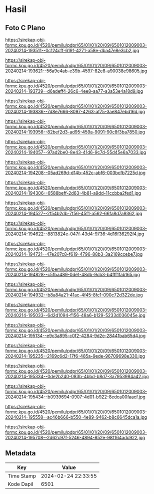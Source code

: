 # Hasil

## Foto C Plano

https://sirekap-obj-formc.kpu.go.id/4520/pemilu/pdpr/65/01/01/20/09/6501012009003-20240214-193511--0c124cff-619f-4271-a58e-dba47e8e3cb2.jpg

https://sirekap-obj-formc.kpu.go.id/4520/pemilu/pdpr/65/01/01/20/09/6501012009003-20240214-193621--56a9e4ab-e39b-4597-82e8-a90038e98605.jpg

https://sirekap-obj-formc.kpu.go.id/4520/pemilu/pdpr/65/01/01/20/09/6501012009003-20240214-193739--d6adeff4-26c6-4ee8-aa77-a3a53e4a18d9.jpg

https://sirekap-obj-formc.kpu.go.id/4520/pemilu/pdpr/65/01/01/20/09/6501012009003-20240214-193836--7d8e7666-8097-4263-af75-3ae847ebd16d.jpg

https://sirekap-obj-formc.kpu.go.id/4520/pemilu/pdpr/65/01/01/20/09/6501012009003-20240214-193956--82bef2d3-ad95-459a-9091-90c8f3ba7850.jpg

https://sirekap-obj-formc.kpu.go.id/4520/pemilu/pdpr/65/01/01/20/09/6501012009003-20240214-194057--97ad2be0-8e43-41d6-9c7d-55d45e6a7033.jpg

https://sirekap-obj-formc.kpu.go.id/4520/pemilu/pdpr/65/01/01/20/09/6501012009003-20240214-194208--05ad269d-d14b-452c-abf6-003bcfb7225d.jpg

https://sirekap-obj-formc.kpu.go.id/4520/pemilu/pdpr/65/01/01/20/09/6501012009003-20240214-194306--6588beff-2d63-4b81-a9dd-11ccbba2fed1.jpg

https://sirekap-obj-formc.kpu.go.id/4520/pemilu/pdpr/65/01/01/20/09/6501012009003-20240214-194527--2f54b2db-7f56-45f1-a562-66fa8d7a9362.jpg

https://sirekap-obj-formc.kpu.go.id/4520/pemilu/pdpr/65/01/01/20/09/6501012009003-20240214-194622--8813824e-047f-43d4-9736-4d16f36292f4.jpg

https://sirekap-obj-formc.kpu.go.id/4520/pemilu/pdpr/65/01/01/20/09/6501012009003-20240214-194721--47e207c8-f619-4796-88b3-3a2169ccebe7.jpg

https://sirekap-obj-formc.kpu.go.id/4520/pemilu/pdpr/65/01/01/20/09/6501012009003-20240214-194828--c5fba489-0de1-48db-9cb3-b4fff1fab165.jpg

https://sirekap-obj-formc.kpu.go.id/4520/pemilu/pdpr/65/01/01/20/09/6501012009003-20240214-194932--b8a84a21-41ac-4f45-8fc1-090c72d322de.jpg

https://sirekap-obj-formc.kpu.go.id/4520/pemilu/pdpr/65/01/01/20/09/6501012009003-20240214-195033--6d2d1094-f156-48a6-b129-5233d036045e.jpg

https://sirekap-obj-formc.kpu.go.id/4520/pemilu/pdpr/65/01/01/20/09/6501012009003-20240214-195134--e9c3a895-c0f2-4284-9d2e-28441bab65d4.jpg

https://sirekap-obj-formc.kpu.go.id/4520/pemilu/pdpr/65/01/01/20/09/6501012009003-20240214-195235--2169c6d2-17f6-485a-9ede-96709698e330.jpg

https://sirekap-obj-formc.kpu.go.id/4520/pemilu/pdpr/65/01/01/20/09/6501012009003-20240214-195334--0de2b240-083b-4bbd-b8d7-3a7953984a42.jpg

https://sirekap-obj-formc.kpu.go.id/4520/pemilu/pdpr/65/01/01/20/09/6501012009003-20240214-195434--b0939694-0907-4d01-b922-8edca00faacf.jpg

https://sirekap-obj-formc.kpu.go.id/4520/pemilu/pdpr/65/01/01/20/09/6501012009003-20240214-195558--ac46b666-b550-4e89-9462-b8c6645dca1a.jpg

https://sirekap-obj-formc.kpu.go.id/4520/pemilu/pdpr/65/01/01/20/09/6501012009003-20240214-195708--2d62c97f-5246-4894-852e-981164adc922.jpg


## Metadata

| Key        | Value               |
| ---------- | ------------------- |
| Time Stamp | 2024-02-24 22:33:55 |
| Kode Dapil | 6501                |



